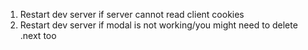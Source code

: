 1. Restart dev server if server cannot read client cookies
2. Restart dev server if modal is not working/you might need to delete .next too
